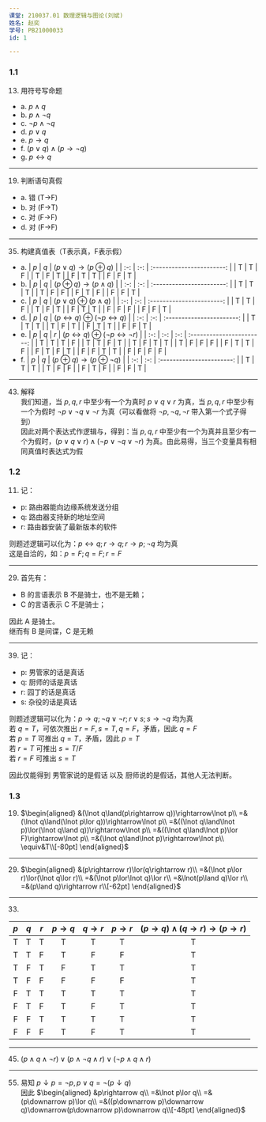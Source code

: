 ```yaml
---
课堂: 210037.01 数理逻辑与图论(刘斌)  
姓名: 赵奕  
学号: PB21000033  
id: 1

---
```

### 1.1
13. 用符号写命题
- a. $p\land q$
- b. $p\land \lnot q$
- c. $\lnot p\land \lnot q$
- d. $p\lor q$
- e. $p\to q$
- f. $(p\lor q)\land(p\to \lnot q)$
- g. $p\leftrightarrow q$  
---
19. 判断语句真假
- a. 错 (T->F)
- b. 对 (F->T)
- c. 对 (F->F)
- d. 对 (F->F)  
---
35. 构建真值表（T表示真，F表示假）
- a. 
  | $p$ | $q$ | $(p\lor q)\to(p\oplus q)$ |
  | :-: | :-: | :-----------------------: |
  |  T  |  T  | F |
  |  T  |  F  | T |
  |  F  |  T  | T |
  |  F  |  F  | T |
- b. 
  | $p$ | $q$ | $(p\oplus q)\to(p\land q)$ |
  | :-: | :-: | :-----------------------: |
  |  T  |  T  | T |
  |  T  |  F  | F |
  |  F  |  T  | F |
  |  F  |  F  | T |
- c. 
  | $p$ | $q$ | $(p\lor q)\oplus(p\land q)$ |
  | :-: | :-: | :-----------------------: |
  |  T  |  T  | F |
  |  T  |  F  | T |
  |  F  |  T  | T |
  |  F  |  F  | F |
  |  F  |  F  | T |
- d. 
  | $p$ | $q$ | $(p\leftrightarrow q)\oplus(\lnot p\leftrightarrow q)$ |
  | :-: | :-: | :-----------------------: |
  |  T  |  T  | T |
  |  T  |  F  | T |
  |  F  |  T  | T |
  |  F  |  F  | T |
- e. 
  | $p$ | $q$ | $r$ | $(p\leftrightarrow q)\oplus(\lnot p\leftrightarrow \lnot r)$ |
  | :-: | :-: | :-: | :-----------------------: |
  |  T  |  T  |  T  | F |
  |  T  |  T  |  F  | T |
  |  T  |  F  |  T  | T |
  |  T  |  F  |  F  | F |
  |  F  |  T  |  T  | F |
  |  F  |  T  |  F  | T |
  |  F  |  F  |  T  | T |
  |  F  |  F  |  F  | F |
- f. 
  | $p$ | $q$ | $(p\oplus q)\to(p\oplus \lnot q)$ |
  | :-: | :-: | :-----------------------: |
  |  T  |  T  | T |
  |  T  |  F  | F |
  |  F  |  T  | F |
  |  F  |  F  | T |  
---
43. 解释  
    我们知道，当 $p,q,r$ 中至少有一个为真时 $p\lor q\lor r$ 为真，当 $p,q,r$ 中至少有一个为假时 $\lnot p\lor \lnot q\lor \lnot r$ 为真（可以看做将 $\lnot p,\lnot q,\lnot r$ 带入第一个式子得到）  
    因此对两个表达式作逻辑与，得到：当 $p,q,r$ 中至少有一个为真并且至少有一个为假时，$(p\lor q\lor r)\land(\lnot p\lor \lnot q\lor \lnot r)$ 为真。由此易得，当三个变量具有相同真值时表达式为假
### 1.2
11. 记：
- p: 路由器能向边缘系统发送分组
- q: 路由器支持新的地址空间
- r: 路由器安装了最新版本的软件

则题述逻辑可以化为：$p\leftrightarrow q;r\rightarrow q;r\rightarrow p;\lnot q$ 均为真  
这是自洽的，如：$p=F;q=F;r=F$    

---
29. 首先有：  
- B 的言语表示 B 不是骑士，也不是无赖；  
- C 的言语表示 C 不是骑士； 
 
因此 A 是骑士。  
继而有 B 是间谍，C 是无赖

--- 
39. 记：
- p: 男管家的话是真话
- q: 厨师的话是真话
- r: 园丁的话是真话
- s: 杂役的话是真话

则题述逻辑可以化为：$p\rightarrow q;\lnot q\lor\lnot r;r\lor s;s\rightarrow\lnot q$ 均为真  
若 $q=T$，可依次推出 $r=F,s=T,q=F$，矛盾，因此 $q=F$  
若 $p=T$ 可推出 $q=T$，矛盾，因此 $p=T$  
若 $r=T$ 可推出 $s=T/F$  
若 $r=F$ 可推出 $s=T$

因此仅能得到 男管家说的是假话 以及 厨师说的是假话，其他人无法判断。
### 1.3
19. $\begin{aligned}
&(\lnot q\land(p\rightarrow q))\rightarrow\lnot p\\
=&(\lnot q\land(\lnot p\lor q))\rightarrow\lnot p\\
=&((\lnot q\land\lnot p)\lor(\lnot q\land q))\rightarrow\lnot p\\
=&((\lnot q\land\lnot p)\lor F)\rightarrow\lnot p\\
=&(\lnot q\land\lnot p)\rightarrow\lnot p\\
\equiv&T\\[-80pt]
\end{aligned}$  

---
29.  $\begin{aligned}
&(p\rightarrow r)\lor(q\rightarrow r)\\
=&(\lnot p\lor r)\lor(\lnot q\lor r)\\
=&(\lnot p\lor\lnot q)\lor r\\
=&\lnot(p\land q)\lor r\\
=&(p\land q)\rightarrow r\\[-62pt]
\end{aligned}$

---
33.  
| $p$ | $q$ | $r$ | $p\rightarrow q$ | $q\rightarrow r$ | $p\rightarrow r$ | $(p\rightarrow q)\land(q\rightarrow r)\rightarrow(p\rightarrow r)$ |
| :-: | :-: | :-: | :-: | :-: | :-: | :-: |
|  T  |  T  |  T  |  T  |  T  |  T  |  T  |
|  T  |  T  |  F  |  T  |  F  |  F  |  T  |
|  T  |  F  |  T  |  F  |  T  |  T  |  T  |
|  T  |  F  |  F  |  F  |  F  |  F  |  T  |
|  F  |  T  |  T  |  T  |  T  |  T  |  T  |
|  F  |  T  |  F  |  T  |  F  |  T  |  T  |
|  F  |  F  |  T  |  T  |  T  |  T  |  T  |
|  F  |  F  |  F  |  T  |  F  |  T  |  T  |

---
45. $(p\land q\land \lnot r)\lor(p\land \lnot q\land r)\lor(\lnot p\land q\land r)$

---
55. 易知 $p\downarrow p=\lnot p,p\lor q=\lnot(p\downarrow q)$  
    因此 $\begin{aligned}
&p\rightarrow q\\
=&\lnot p\lor q\\
=&(p\downarrow p)\lor q\\
=&((p\downarrow p)\downarrow q)\downarrow(p\downarrow p)\downarrow q\\[-48pt]
\end{aligned}$